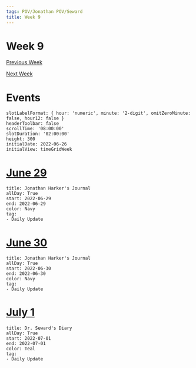 ```yaml
---
tags: POV/Jonathan POV/Seward 
title: Week 9
---
```


# Week 9

[Previous Week](2022-W26.md)

[Next Week](2022-W8.md)

# Events

```itinerary
slotLabelFormat: { hour: 'numeric', minute: '2-digit', omitZeroMinute: false, hour12: false }
headerToolbar: false
scrollTime: '08:00:00'
slotDuration: '02:00:00'
height: 300
initialDate: 2022-06-26
initialView: timeGridWeek
```

# [June 29](2022-06-29.md)

```itinerary-event
title: Jonathan Harker's Journal
allDay: True
start: 2022-06-29
end: 2022-06-29
color: Navy
tag:
- Daily Update
```

# [June 30](2022-06-30.md)

```itinerary-event
title: Jonathan Harker's Journal
allDay: True
start: 2022-06-30
end: 2022-06-30
color: Navy
tag:
- Daily Update
```

# [July 1](2022-W27.md)

```itinerary-event
title: Dr. Seward's Diary
allDay: True
start: 2022-07-01
end: 2022-07-01
color: Teal
tag:
- Daily Update
```